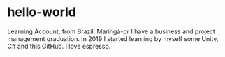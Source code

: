# hello-world
Learning Account, from Brazil, Maringá-pr
I have a business and project management graduation.
In 2019 I started learning by myself some Unity, C# and this GitHub. 
I love espresso. 
